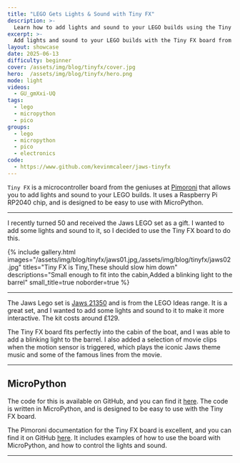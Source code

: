 ```yaml
---
title: "LEGO Gets Lights & Sound with Tiny FX"
description: >- 
  Learn how to add lights and sound to your LEGO builds using the Tiny FX board from Pimoroni. This project demonstrates how to use MicroPython to control the Tiny FX board and enhance your LEGO creations.
excerpt: >-
  Add lights and sound to your LEGO builds with the Tiny FX board from Pimoroni. This project uses MicroPython to control the Tiny FX board, making it easy to enhance your LEGO creations.
layout: showcase
date: 2025-06-13
difficulty: beginner
cover: /assets/img/blog/tinyfx/cover.jpg
hero:  /assets/img/blog/tinyfx/hero.png
mode: light
videos:
  - GU_gmXxi-UQ
tags:
  - lego
  - micropython
  - pico
groups:
  - lego
  - micropython
  - pico
  - electronics
code:
  - https://www.github.com/kevinmcaleer/jaws-tinyfx
---
```


`Tiny FX` is a microcontroller board from the geniuses at [Pimoroni](https://shop.pimoroni.com/products/tiny-fx) that allows you to add lights and sound to your LEGO builds. It uses a Raspberry Pi RP2040 chip, and is designed to be easy to use with MicroPython.

---

I recently turned 50 and received the Jaws LEGO set as a gift. I wanted to add some lights and sound to it, so I decided to use the Tiny FX board to do this.

{% include gallery.html images="/assets/img/blog/tinyfx/jaws01.jpg,/assets/img/blog/tinyfx/jaws02.jpg" titles="Tiny FX is Tiny,These should slow him down" descriptions="Small enough to fit into the cabin,Added a blinking light to the barrel" small_title=true noborder=true %}

---

The Jaws Lego set is [Jaws 21350](https://www.lego.com/en-gb/product/jaws-21350) and is from the LEGO Ideas range. It is a great set, and I wanted to add some lights and sound to it to make it more interactive. The kit costs around £129.

The Tiny FX board fits perfectly into the cabin of the boat, and I was able to add a blinking light to the barrel. I also added a selection of movie clips when the motion sensor is triggered, which plays the iconic Jaws theme music and some of the famous lines from the movie.

---

## MicroPython

The code for this is available on GitHub, and you can find it [here](https://www.github.com/kevinmcaleer/jaws-tinyfx). The code is written in MicroPython, and is designed to be easy to use with the Tiny FX board.

The Pimoroni documentation for the Tiny FX board is excellent, and you can find it on GitHub [here](https://github.com/pimoroni/picofx). It includes examples of how to use the board with MicroPython, and how to control the lights and sound.

---

